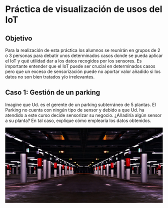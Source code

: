 # Práctica de visualización de usos del IoT

## Objetivo

Para la realización de esta práctica los alumnos se reunirán en grupos de 2 o 3 personas para debatir unos determinados casos donde se pueda aplicar el IoT y qué utilidad dar a los datos recogidos por los sensores. Es importante entender que el IoT puede ser crucial en determinados casos pero que un exceso de sensorización puede no aportar valor añadido si los datos no son bien tratados y/o irrelevantes. 

## Caso 1: Gestión de un parking

Imagine que Ud. es el gerente de un parking subterráneo de 5 plantas. El Parking no cuenta con ningún tipo de sensor y debido a que Ud. ha atendido a este curso decide sensorizar su negocio. ¿Añadiría algún sensor a su planta? En tal caso, explique cómo emplearía los datos obtenidos.

![alt Text](Parking_Lot.PNG)

